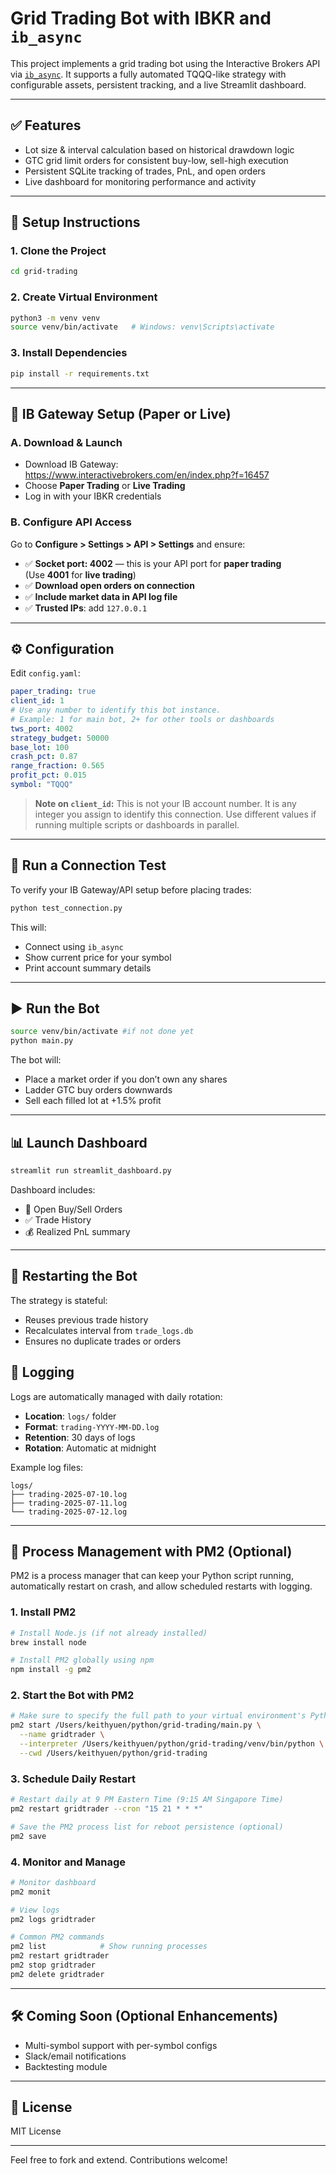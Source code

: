 # Grid Trading Bot with IBKR and `ib_async`

This project implements a grid trading bot using the Interactive Brokers API via [`ib_async`](https://github.com/ib-api-reloaded/ib_async). It supports a fully automated TQQQ-like strategy with configurable assets, persistent tracking, and a live Streamlit dashboard.

---

## ✅ Features
- Lot size & interval calculation based on historical drawdown logic
- GTC grid limit orders for consistent buy-low, sell-high execution
- Persistent SQLite tracking of trades, PnL, and open orders
- Live dashboard for monitoring performance and activity

---

## 🚀 Setup Instructions

### 1. Clone the Project
```bash
cd grid-trading
```

### 2. Create Virtual Environment
```bash
python3 -m venv venv
source venv/bin/activate   # Windows: venv\Scripts\activate
```

### 3. Install Dependencies
```bash
pip install -r requirements.txt
```

---

## 🧠 IB Gateway Setup (Paper or Live)

### A. Download & Launch
- Download IB Gateway: https://www.interactivebrokers.com/en/index.php?f=16457
- Choose **Paper Trading** or **Live Trading**
- Log in with your IBKR credentials

### B. Configure API Access
Go to **Configure > Settings > API > Settings** and ensure:

- ✅ **Socket port: 4002** — this is your API port for **paper trading**  
  (Use **4001** for **live trading**)
- ✅ **Download open orders on connection**
- ✅ **Include market data in API log file**
- ✅ **Trusted IPs**: add `127.0.0.1`

---

## ⚙️ Configuration
Edit `config.yaml`:
```yaml
paper_trading: true
client_id: 1
# Use any number to identify this bot instance.
# Example: 1 for main bot, 2+ for other tools or dashboards
tws_port: 4002
strategy_budget: 50000
base_lot: 100
crash_pct: 0.87
range_fraction: 0.565
profit_pct: 0.015
symbol: "TQQQ"
```

> **Note on `client_id`:** This is not your IB account number. It is any integer you assign to identify this connection. Use different values if running multiple scripts or dashboards in parallel.

---

## 🧪 Run a Connection Test
To verify your IB Gateway/API setup before placing trades:
```bash
python test_connection.py
```
This will:
- Connect using `ib_async`
- Show current price for your symbol
- Print account summary details

---

## ▶️ Run the Bot
```bash
source venv/bin/activate #if not done yet
python main.py
```

The bot will:
- Place a market order if you don’t own any shares
- Ladder GTC buy orders downwards
- Sell each filled lot at +1.5% profit

---

## 📊 Launch Dashboard
```bash
streamlit run streamlit_dashboard.py
```

Dashboard includes:
- 🔁 Open Buy/Sell Orders
- ✅ Trade History
- 💰 Realized PnL summary

---

## 🔁 Restarting the Bot
The strategy is stateful:
- Reuses previous trade history
- Recalculates interval from `trade_logs.db`
- Ensures no duplicate trades or orders

## 📝 Logging
Logs are automatically managed with daily rotation:
- **Location**: `logs/` folder
- **Format**: `trading-YYYY-MM-DD.log`
- **Retention**: 30 days of logs
- **Rotation**: Automatic at midnight

Example log files:
```
logs/
├── trading-2025-07-10.log
├── trading-2025-07-11.log
└── trading-2025-07-12.log
```

---
## 🔄 Process Management with PM2 (Optional)

PM2 is a process manager that can keep your Python script running, automatically restart on crash, and allow scheduled restarts with logging.

### 1. Install PM2
```bash
# Install Node.js (if not already installed)
brew install node

# Install PM2 globally using npm
npm install -g pm2
```

### 2. Start the Bot with PM2
```bash
# Make sure to specify the full path to your virtual environment's Python
pm2 start /Users/keithyuen/python/grid-trading/main.py \
  --name gridtrader \
  --interpreter /Users/keithyuen/python/grid-trading/venv/bin/python \
  --cwd /Users/keithyuen/python/grid-trading
```

### 3. Schedule Daily Restart
```bash
# Restart daily at 9 PM Eastern Time (9:15 AM Singapore Time)
pm2 restart gridtrader --cron "15 21 * * *"

# Save the PM2 process list for reboot persistence (optional)
pm2 save
```

### 4. Monitor and Manage
```bash
# Monitor dashboard
pm2 monit

# View logs
pm2 logs gridtrader

# Common PM2 commands
pm2 list            # Show running processes
pm2 restart gridtrader
pm2 stop gridtrader
pm2 delete gridtrader
```

---

## 🛠️ Coming Soon (Optional Enhancements)
- Multi-symbol support with per-symbol configs
- Slack/email notifications
- Backtesting module

---

## 📄 License
MIT License

---

Feel free to fork and extend. Contributions welcome!